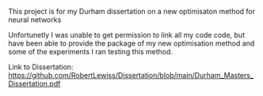 This project is for my Durham dissertation on a new optimisaton method for neural networks

Unfortunetly I was unable to get permission to link all my code code, but have been able to provide the package of my new optimisation method and some of the experiments I ran testing this method.

Link to Dissertation: https://github.com/RobertLewiss/Dissertation/blob/main/Durham_Masters_Dissertation.pdf
